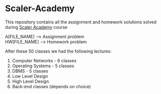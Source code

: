 # Scaler-Academy

This repository contains all the assignment and homework solutions solved during [Scaler Academy](https://www.scaler.com/) course <br />

A[FILE_NAME] --> Assignment problem <br />
HW[FILE_NAME] --> Homework problem


After these 50 classes we had the following lectures:

1) Computer Networks - 6 classes
2) Operating Systems - 5 classes
3) DBMS - 5 classes
4) Low Level Design
5) High Level Design
6) Back-end classes (depends on choice)




